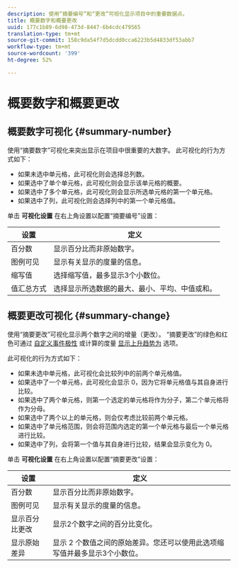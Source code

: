 ```yaml
---
description: 使用“摘要编号”和“更改”可视化显示项目中的重要数据点。
title: 概要数字和概要更改
uuid: 177c1b89-6d98-473d-8447-6b4cdc479565
translation-type: tm+mt
source-git-commit: 158c9da54f7d5dcdd0cca6223b5d4833df53abb7
workflow-type: tm+mt
source-wordcount: '399'
ht-degree: 52%

---
```



# 概要数字和概要更改

## 概要数字可视化 {#summary-number}

使用“摘要数字”可视化来突出显示在项目中很重要的大数字。 此可视化的行为方式如下：

* 如果未选中单元格，此可视化则会选择总列数。
* 如果选中了单个单元格，此可视化则会显示该单元格的概要。
* 如果选中了多个单元格，此可视化则会显示所选单元格的第一个单元格。
* 如果选中了列，此可视化则会选择列中的第一个单元格值。

单击 **可视化设置** 在右上角设置以配置“摘要编号”设置：

| 设置 | 定义 |
|--- |--- |
| 百分数 | 显示百分比而非原始数字。 |
| 图例可见 | 显示有关显示的度量的信息。 |
| 缩写值 | 选择缩写值，最多显示3个小数位。 |
| 值汇总方式 | 选择显示所选数据的最大、最小、平均、中值或和。 |

## 概要更改可视化 {#summary-change}

使用“摘要更改”可视化显示两个数字之间的增量（更改）。 “摘要更改”的绿色和红色可通过 [自定义事件极性](https://docs.adobe.com/content/help/zh-Hans/analytics/admin/admin-tools/success-events/success-event.html) 或计算的度量 [显示上升趋势为](https://docs.adobe.com/content/help/zh-Hans/analytics/components/calculated-metrics/calcmetric-workflow/cm-build-metrics.html) 选项。

此可视化的行为方式如下：

* 如果未选中单元格，此可视化会比较列中的前两个单元格值。
* 如果选中了一个单元格，此可视化会显示 0，因为它将单元格值与其自身进行比较。
* 如果选中了两个单元格，则第一个选定的单元格将作为分子，第二个单元格将作为分母。
* 如果选中了两个以上的单元格，则会仅考虑比较前两个单元格。
* 如果选中了单元格范围，则会将范围内选定的第一个单元格与最后一个单元格进行比较。
* 如果选中了列，会将第一个值与其自身进行比较，结果会显示变化为 0。

单击 **可视化设置** 在右上角设置以配置“摘要更改”设置：

| 设置 | 定义 |
|--- |--- |
| 百分数 | 显示百分比而非原始数字。 |
| 图例可见 | 显示有关显示的度量的信息。 |
| 显示百分比更改 | 显示2个数字之间的百分比变化。 |
| 显示原始差异 | 显示 2 个数值之间的原始差异。您还可以使用此选项缩写值并最多显示3个小数位。 |
